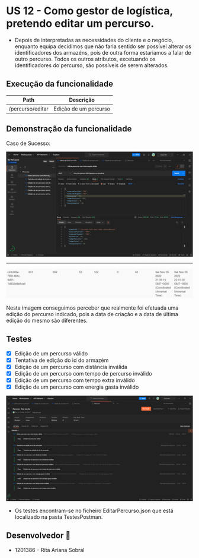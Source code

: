 # US 12 - Como gestor de logística, pretendo editar um percurso.

- Depois de interpretadas as necessidades do cliente e o negócio, enquanto equipa decidimos que não faria sentido ser possível alterar os identificadores dos armazéns, pois de outra forma estariamos a falar de outro percurso. Todos os outros atributos, excetuando os identificadores do percurso, são possíveis de serem alterados. 

## Execução da funcionalidade 

| Path                | Descrição              |
| ------------------- | ---------------------- |
| /percurso/editar    | Edição de um percurso  |

## Demonstração da funcionalidade 

Caso de Sucesso: 

![US12.png](US12.png)

---

![US12bd.png](US12bd.png)

Nesta imagem conseguimos perceber que realmente foi efetuada uma edição do percurso indicado, pois a data de criação e a data de última edição do mesmo são diferentes.

## Testes

- [x] Edição de um percurso válido 
- [x] Tentativa de edição do id do armazém
- [x] Edição de um percurso com distância inválida
- [x] Edição de um percurso com tempo de percurso inválido
- [x] Edição de um percurso com tempo extra inválido
- [x] Edição de um percurso com energia gasta inválido

![testes.png](Teste.png)

- Os testes encontram-se no ficheiro EditarPercurso.json que está localizado na pasta TestesPostman.

## Desenvolvedor 🦸
* 1201386 – Rita Ariana Sobral  
